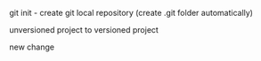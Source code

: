 git init - create git local repository (create .git folder automatically)

unversioned project to versioned project

 new change 